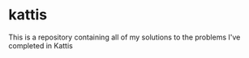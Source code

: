 # kattis
This is a repository containing all of my solutions to the problems I've completed in Kattis
